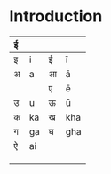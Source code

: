 # Introduction

| ई |  |  |  |
| :--- | :--- | :--- | :--- |
| इ | i | ई | ī |
| अ | a | आ | ā |
|  |  | ए | ē |
| उ | u | ऊ | ū |
| क | ka | ख | kha |
| ग | ga | घ | gha |
| ऐ | ai |  |  |
|  |  |  |  |
|  |  |  |  |
|  |  |  |  |

